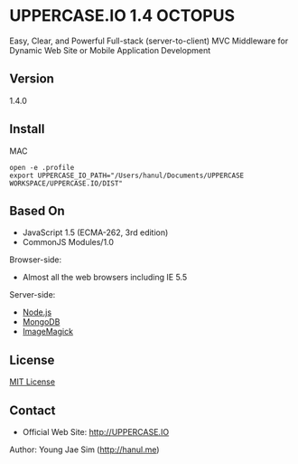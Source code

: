 UPPERCASE.IO 1.4 OCTOPUS
=========
Easy, Clear, and Powerful Full-stack (server-to-client) MVC Middleware for Dynamic Web Site or Mobile Application Development

Version
-------
1.4.0

Install
-------
MAC
```
open -e .profile
export UPPERCASE_IO_PATH="/Users/hanul/Documents/UPPERCASE WORKSPACE/UPPERCASE.IO/DIST"
```

Based On
--------
- JavaScript 1.5 (ECMA-262, 3rd edition)
- CommonJS Modules/1.0

Browser-side:
- Almost all the web browsers including IE 5.5

Server-side:
- [Node.js](http://nodejs.org)
- [MongoDB](http://www.mongodb.org)
- [ImageMagick](http://www.imagemagick.org)

License
-------
[MIT License](https://github.com/UPPERCASEIO/UPPERCASE.IO/blob/master/LICENSE)

Contact
-------
- Official Web Site: http://UPPERCASE.IO

Author: Young Jae Sim (http://hanul.me)

